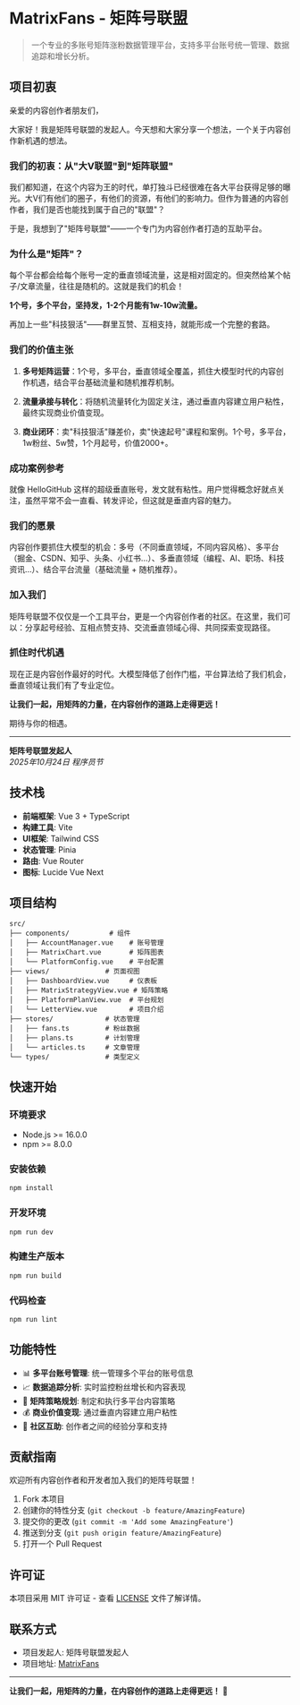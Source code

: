 # MatrixFans - 矩阵号联盟

> 一个专业的多账号矩阵涨粉数据管理平台，支持多平台账号统一管理、数据追踪和增长分析。

## 项目初衷

亲爱的内容创作者朋友们，

大家好！我是矩阵号联盟的发起人。今天想和大家分享一个想法，一个关于内容创作新机遇的想法。

### 我们的初衷：从"大V联盟"到"矩阵联盟"

我们都知道，在这个内容为王的时代，单打独斗已经很难在各大平台获得足够的曝光。大V们有他们的圈子，有他们的资源，有他们的影响力。但作为普通的内容创作者，我们是否也能找到属于自己的"联盟"？

于是，我想到了"矩阵号联盟"——一个专门为内容创作者打造的互助平台。

### 为什么是"矩阵"？

每个平台都会给每个账号一定的垂直领域流量，这是相对固定的。但突然给某个帖子/文章流量，往往是随机的。这就是我们的机会！

**1个号，多个平台，坚持发，1-2个月能有1w-10w流量。**

再加上一些"科技狠活"——群里互赞、互相支持，就能形成一个完整的套路。

### 我们的价值主张

1. **多号矩阵运营**：1个号，多平台，垂直领域全覆盖，抓住大模型时代的内容创作机遇，结合平台基础流量和随机推荐机制。

2. **流量承接与转化**：将随机流量转化为固定关注，通过垂直内容建立用户粘性，最终实现商业价值变现。

3. **商业闭环**：卖"科技狠活"赚差价，卖"快速起号"课程和案例。1个号，多平台，1w粉丝、5w赞，1个月起号，价值2000+。

### 成功案例参考

就像 HelloGitHub 这样的超级垂直账号，发文就有粘性。用户觉得概念好就点关注，虽然平常不会一直看、转发评论，但这就是垂直内容的魅力。

### 我们的愿景

内容创作要抓住大模型的机会：多号（不同垂直领域，不同内容风格）、多平台（掘金、CSDN、知乎、头条、小红书...）、多垂直领域（编程、AI、职场、科技资讯...）、结合平台流量（基础流量 + 随机推荐）。

### 加入我们

矩阵号联盟不仅仅是一个工具平台，更是一个内容创作者的社区。在这里，我们可以：分享起号经验、互相点赞支持、交流垂直领域心得、共同探索变现路径。

### 抓住时代机遇

现在正是内容创作最好的时代。大模型降低了创作门槛，平台算法给了我们机会，垂直领域让我们有了专业定位。

**让我们一起，用矩阵的力量，在内容创作的道路上走得更远！**

期待与你的相遇。

---

**矩阵号联盟发起人**  
*2025年10月24日 程序员节*

## 技术栈

- **前端框架**: Vue 3 + TypeScript
- **构建工具**: Vite
- **UI框架**: Tailwind CSS
- **状态管理**: Pinia
- **路由**: Vue Router
- **图标**: Lucide Vue Next

## 项目结构

```
src/
├── components/          # 组件
│   ├── AccountManager.vue    # 账号管理
│   ├── MatrixChart.vue       # 矩阵图表
│   └── PlatformConfig.vue    # 平台配置
├── views/              # 页面视图
│   ├── DashboardView.vue     # 仪表板
│   ├── MatrixStrategyView.vue # 矩阵策略
│   ├── PlatformPlanView.vue  # 平台规划
│   └── LetterView.vue        # 项目介绍
├── stores/             # 状态管理
│   ├── fans.ts         # 粉丝数据
│   ├── plans.ts        # 计划管理
│   └── articles.ts     # 文章管理
└── types/              # 类型定义
```

## 快速开始

### 环境要求

- Node.js >= 16.0.0
- npm >= 8.0.0

### 安装依赖

```bash
npm install
```

### 开发环境

```bash
npm run dev
```

### 构建生产版本

```bash
npm run build
```

### 代码检查

```bash
npm run lint
```

## 功能特性

- 📊 **多平台账号管理**: 统一管理多个平台的账号信息
- 📈 **数据追踪分析**: 实时监控粉丝增长和内容表现
- 🎯 **矩阵策略规划**: 制定和执行多平台内容策略
- 💰 **商业价值变现**: 通过垂直内容建立用户粘性
- 🤝 **社区互助**: 创作者之间的经验分享和支持

## 贡献指南

欢迎所有内容创作者和开发者加入我们的矩阵号联盟！

1. Fork 本项目
2. 创建你的特性分支 (`git checkout -b feature/AmazingFeature`)
3. 提交你的更改 (`git commit -m 'Add some AmazingFeature'`)
4. 推送到分支 (`git push origin feature/AmazingFeature`)
5. 打开一个 Pull Request

## 许可证

本项目采用 MIT 许可证 - 查看 [LICENSE](LICENSE) 文件了解详情。

## 联系方式

- 项目发起人: 矩阵号联盟发起人
- 项目地址: [MatrixFans](https://github.com/your-username/MatrixFans)

---

**让我们一起，用矩阵的力量，在内容创作的道路上走得更远！** 🚀